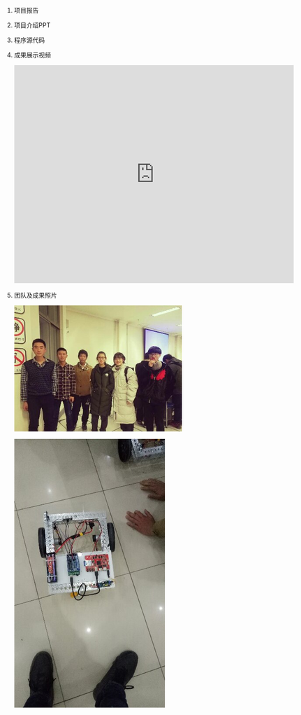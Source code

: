 1. 项目报告
2. 项目介绍PPT
3. 程序源代码
3. 成果展示视频
	
	<iframe frameborder="0" width="640" height="498" src="https://v.qq.com/iframe/player.html?vid=y036279re1u&tiny=0&auto=0" allowfullscreen></iframe>
	
4. 团队及成果照片

	![](1.jpg)

	![](2.jpg)